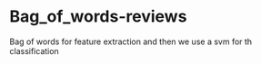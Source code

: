 # Bag_of_words-reviews
Bag of words for feature extraction and then we use a svm for th classification
